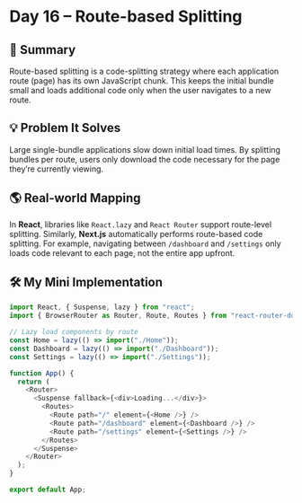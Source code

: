 # Day 16 – Route-based Splitting  

## 📄 Summary  
Route-based splitting is a code-splitting strategy where each application route (page) has its own JavaScript chunk. This keeps the initial bundle small and loads additional code only when the user navigates to a new route.  

## 💡 Problem It Solves  
Large single-bundle applications slow down initial load times. By splitting bundles per route, users only download the code necessary for the page they’re currently viewing.  

## 🌎 Real-world Mapping  
In **React**, libraries like `React.lazy` and `React Router` support route-level splitting. Similarly, **Next.js** automatically performs route-based code splitting. For example, navigating between `/dashboard` and `/settings` only loads code relevant to each page, not the entire app upfront.  

## 🛠 My Mini Implementation  
```javascript
import React, { Suspense, lazy } from "react";
import { BrowserRouter as Router, Route, Routes } from "react-router-dom";

// Lazy load components by route
const Home = lazy(() => import("./Home"));
const Dashboard = lazy(() => import("./Dashboard"));
const Settings = lazy(() => import("./Settings"));

function App() {
  return (
    <Router>
      <Suspense fallback={<div>Loading...</div>}>
        <Routes>
          <Route path="/" element={<Home />} />
          <Route path="/dashboard" element={<Dashboard />} />
          <Route path="/settings" element={<Settings />} />
        </Routes>
      </Suspense>
    </Router>
  );
}

export default App;
```